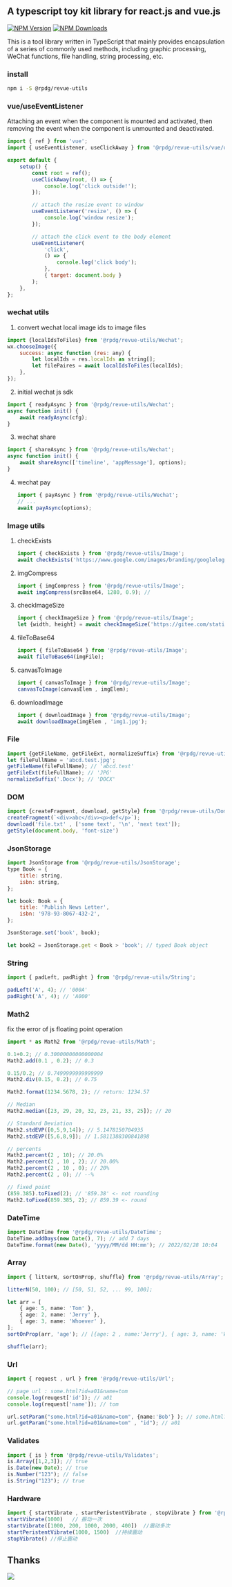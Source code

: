 ## A typescript toy kit library for react.js and vue.js

[![NPM Version](https://img.shields.io/npm/v/@rpdg/revue-utils.svg)](https://npmjs.org/package/@rpdg/revue-utils) [![NPM Downloads](http://img.shields.io/npm/dm/@rpdg/revue-utils.svg)](https://npmjs.org/package/@rpdg/revue-utils)


This is a tool library written in TypeScript that mainly provides encapsulation of a series of commonly used methods, including graphic processing, WeChat functions, file handling, string processing, etc.

### install

```bash
npm i -S @rpdg/revue-utils
```

### vue/useEventListener

Attaching an event when the component is mounted and activated, then removing the event when the component is unmounted and deactivated.

```javascript
import { ref } from 'vue';
import { useEventListener, useClickAway } from '@rpdg/revue-utils/vue/use';

export default {
	setup() {
		const root = ref();
		useClickAway(root, () => {
			console.log('click outside!');
		});

		// attach the resize event to window
		useEventListener('resize', () => {
			console.log('window resize');
		});

		// attach the click event to the body element
		useEventListener(
			'click',
			() => {
				console.log('click body');
			},
			{ target: document.body }
		);
	},
};
```

### wechat utils

1. convert wechat local image ids to image files

```javascript
import {localIdsToFiles} from '@rpdg/revue-utils/Wechat';
wx.chooseImage({
    success: async function (res: any) {
		let localIds = res.localIds as string[];
 		let filePaires = await localIdsToFiles(localIds);
	},
});
```

2. initial wechat js sdk

```javascript
import { readyAsync } from '@rpdg/revue-utils/Wechat';
async function init() {
	await readyAsync(cfg);
}
```

3. wechat share

```javascript
import { shareAsync } from '@rpdg/revue-utils/Wechat';
async function init() {
	await shareAsync(['timeline', 'appMessage'], options);
}
```

4. wechat pay

    ```js
    import { payAsync } from '@rpdg/revue-utils/Wechat';
    // ...
    await payAsync(options);
    ```




### Image utils

1. checkExists

    ```js
    import { checkExists } from '@rpdg/revue-utils/Image';
    await checkExists('https://www.google.com/images/branding/googlelogo_92x30dp.png');
    ```

2. imgCompress

    ```typescript
    import { imgCompress } from '@rpdg/revue-utils/Image';
    await imgCompress(srcBase64, 1280, 0.9); //
    ```
    
3. checkImageSize

    ```typescript
    import { checkImageSize } from '@rpdg/revue-utils/Image';
    let {width, height} = await checkImageSize('https://gitee.com/static/images/logo.png');
    ```

4. fileToBase64

    ```typescript
    import { fileToBase64 } from '@rpdg/revue-utils/Image';
    await fileToBase64(imgFile);
    ```
    
5. canvasToImage

    ```typescript
    import { canvasToImage } from '@rpdg/revue-utils/Image';
    canvasToImage(canvasElem , imgElem);    
    ```
    
6. downloadImage

    ```typescript
    import { downloadImage } from '@rpdg/revue-utils/Image';
    await downloadImage(imgElem , 'img1.jpg');
    ```

    

### File

```typescript
import {getFileName, getFileExt, normalizeSuffix} from '@rpdg/revue-utils/File';
let fileFullName = 'abcd.test.jpg';
getFileName(fileFullName); // 'abcd.test'
getFileExt(fileFullName); // 'JPG'
normalizeSuffix('.Docx'); // 'DOCX'
```



### DOM

```typescript
import {createFragment, download, getStyle} from '@rpdg/revue-utils/Dom';
createFragment(`<div>abc</div><p>def</p>`);
download('file.txt' , ['some text', '\n', 'next text']);
getStyle(document.body, 'font-size')
```



### JsonStorage

```js
import JsonStorage from '@rpdg/revue-utils/JsonStorage';
type Book = {
	title: string,
	isbn: string,
};

let book: Book = {
	title: 'Publish News Letter',
	isbn: '978-93-8067-432-2',
};

JsonStorage.set('book', book);

let book2 = JsonStorage.get < Book > 'book'; // typed Book object
```



### String

```js
import { padLeft, padRight } from '@rpdg/revue-utils/String';

padLeft('A', 4); // '000A'
padRight('A', 4); // 'A000'
```



### Math2

fix the error of js floating point operation

```js
import * as Math2 from '@rpdg/revue-utils/Math';

0.1+0.2; // 0.30000000000000004
Math2.add(0.1 , 0.2); // 0.3

0.15/0.2; // 0.7499999999999999
Math2.div(0.15, 0.2); // 0.75

Math2.format(1234.5678, 2); // return: 1234.57

// Median
Math2.median([23, 29, 20, 32, 23, 21, 33, 25]); // 20

// Standard Deviation
Math2.stdEVP([0,5,9,14]); // 5.1478150704935
Math2.stdEVP([5,6,8,9]); // 1.5811388300841898

// percents
Math2.percent(2 , 10); // 20.0% 
Math2.percent(2 , 10 , 2); // 20.00% 
Math2.percent(2 , 10 , 0); // 20% 
Math2.percent(2 , 0); // --% 

// fixed point
(859.385).toFixed(2); // '859.38' <- not rounding
Math2.toFixed(859.385, 2); // 859.39 <- round
```



### DateTime

```js
import DateTime from '@rpdg/revue-utils/DateTime';
DateTime.addDays(new Date(), 7); // add 7 days
DateTime.format(new Date(), 'yyyy/MM/dd HH:mm'); // 2022/02/28 10:04
```



### Array

```typescript
import { litterN, sortOnProp, shuffle} from '@rpdg/revue-utils/Array';

litterN(50, 100); // [50, 51, 52, ... 99, 100];

let arr = [
	{ age: 5, name: 'Tom' },
	{ age: 2, name: 'Jerry' },
	{ age: 3, name: 'Whoever' },
];
sortOnProp(arr, 'age'); // [{age: 2 , name:'Jerry'}, { age: 3, name: 'Whoever' }, {age:5 , name: 'Tom'}]

shuffle(arr);
```



### Url 

```typescript
import { request , url } from '@rpdg/revue-utils/Url';

// page url : some.html?id=a01&name=tom
console.log(reuqest['id']); // a01
console.log(request['name']); // tom

url.setParam("some.html?id=a01&name=tom", {name:'Bob'} ); // some.html?id=a01&name=Bob
url.getParam("some.html?id=a01&name=tom" , "id"); // a01
```



### Validates

```typescript
import { is } from '@rpdg/revue-utils/Validates';
is.Array([1,2,3]); // true
is.Date(new Date); // true
is.Number("123"); // false
is.String("123"); // true
```



### Hardware

```typescript
import { startVibrate , startPeristentVibrate , stopVibrate } from '@rpdg/revue-utils/Hardware';
startVibrate(1000)   // 振动一次
startVibrate([1000, 200, 1000, 2000, 400])  //震动多次
startPeristentVibrate(1000, 1500)  //持续震动
stopVibrate() //停止震动
```





## Thanks

[![](https://resources.jetbrains.com/storage/products/company/brand/logos/WebStorm.png)](https://jb.gg/OpenSourceSupport)

